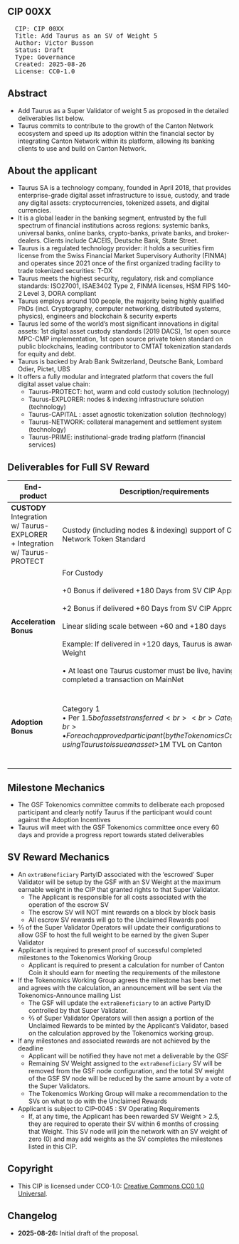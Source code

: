## CIP 00XX

<pre>
  CIP: CIP 00XX
  Title: Add Taurus as an SV of Weight 5
  Author: Victor Busson
  Status: Draft
  Type: Governance
  Created: 2025-08-26
  License: CC0-1.0
</pre>

## Abstract

* Add Taurus as a Super Validator of weight 5 as proposed in the detailed deliverables list below.
* Taurus commits to contribute to the growth of the Canton Network ecosystem and speed up its adoption within the financial sector by integrating Canton Network within its platform, allowing its banking clients to use and build on Canton Network.

## About the applicant

* Taurus SA is a technology company, founded in April 2018, that provides enterprise-grade digital asset infrastructure to issue, custody, and trade any digital assets: cryptocurrencies, tokenized assets, and digital currencies.
* It is a global leader in the banking segment, entrusted by the full spectrum of financial institutions across regions: systemic banks, universal banks, online banks, crypto-banks, private banks, and broker-dealers. Clients include CACEIS, Deutsche Bank, State Street.
* Taurus is a regulated technology provider: it holds a securities firm license from the Swiss Financial Market Supervisory Authority (FINMA) and operates since 2021 once of the first organized trading facility to trade tokenized securities: T-DX
* Taurus meets the highest security, regulatory, risk and compliance standards: ISO27001, ISAE3402 Type 2, FINMA licenses, HSM FIPS 140-2 Level 3, DORA compliant
* Taurus employs around 100 people, the majority being highly qualified PhDs (incl. Cryptography, computer networking, distributed systems, physics), engineers and blockchain & security experts
* Taurus led some of the world’s most significant innovations in digital assets: 1st digital asset custody standards (2019 DACS), 1st open source MPC-CMP implementation, 1st open source private token standard on public blockchains, leading contributor to CMTAT tokenization standards for equity and debt.
* Taurus is backed by Arab Bank Switzerland, Deutsche Bank, Lombard Odier, Pictet, UBS
* It offers a fully modular and integrated platform that covers the full digital asset value chain:
  * Taurus-PROTECT: hot, warm and cold custody solution (technology)
  * Taurus-EXPLORER: nodes & indexing infrastructure solution (technology)
  * Taurus-CAPITAL : asset agnostic tokenization solution (technology)
  * Taurus-NETWORK: collateral management and settlement system (technology)
  * Taurus-PRIME: institutional-grade trading platform (financial services)

## Deliverables for Full SV Reward

| End-product                                                                          | Description/requirements                                                                                                                                                                                                                                                                                                                                                                 | Deadline                                  | Weight Earned                                                                          |
| ------------------------------------------------------------------------------------ | ---------------------------------------------------------------------------------------------------------------------------------------------------------------------------------------------------------------------------------------------------------------------------------------------------------------------------------------------------------------------------------------- | ----------------------------------------- | -------------------------------------------------------------------------------------- |
| **CUSTODY** <br> Integration w/ Taurus-EXPLORER <br> + Integration w/ Taurus-PROTECT | Custody (including nodes & indexing) support of Canton Network Token Standard                                                                                                                                                                                                                                                                                                            | +180 days from CIP approval               | 1                                                                                      |
| **Acceleration Bonus**                                                               | For Custody <br> <br> +0 Bonus if delivered +180 Days from SV CIP Approval <br> <br>   +2 Bonus if delivered +60 Days from SV CIP Approval <br> <br>  Linear sliding scale between +60 and +180 days  <br>  <br> Example: If delivered in +120 days, Taurus is awarded +1 SV Weight <br> <br> • At least one Taurus customer must be live, having completed a transaction on MainNet | +180 days from CIP approval               | 2                                                                                      |
| **Adoption Bonus**                                                                   | Category 1 <br> • Per $1.5b of assets transferred <br> <br> Category 2 <br> • For each approved participant (by the Tokenomics Committee), using Taurus to issue an asset >$1M TVL on Canton                                                                                                                                                                                             | +180 days from custody support going live | • 0.5 per live deployment under Category 1 or Category 2 <br> • Max up to 2 in total |

## Milestone Mechanics

* The GSF Tokenomics committee commits to deliberate each proposed participant and clearly notify Taurus if the participant would count against the Adoption Incentives
* Taurus will meet with the GSF Tokenomics committee once every 60 days and provide a progress report towards stated deliverables

## SV Reward Mechanics

* An `extraBeneficiary` PartyID associated with the ‘escrowed’ Super Validator will be setup by the GSF with an SV Weight at the maximum earnable weight in the CIP that granted rights to that Super Validator.
  * The Applicant is responsible for all costs associated with the operation of the escrow SV
  * The escrow SV will NOT mint rewards on a block by block basis
  * All escrow SV rewards will go to the Unclaimed Rewards pool
* ⅔ of the Super Validator Operators will update their configurations to allow GSF to host the full weight to be earned by the given Super Validator
* Applicant is required to present proof of successful completed milestones to the Tokenomics Working Group
  * Applicant is required to present a calculation for number of Canton Coin it should earn for meeting the requirements of the milestone
* If the Tokenomics Working Group agrees the milestone has been met and agrees with the calculation, an announcement will be sent via the Tokenomics-Announce mailing List
  * The GSF will update the `extraBeneficiary` to an active PartyID controlled by that Super Validator. 
  * ⅔ of Super Validator Operators will then assign a portion of the Unclaimed Rewards to be minted by the Applicant’s Validator, based on the calculation approved by the Tokenomics working group.
* If any milestones and associated rewards are not achieved by the deadline
  * Applicant will be notified they have not met a deliverable by the GSF
  * Remaining SV Weight assigned to the `extraBeneficiary` SV will be removed from the GSF node configuration, and the total SV weight of the GSF SV node will be reduced by the same amount by a vote of the Super Validators.
  * The Tokenomics Working Group will make a recommendation to the SVs on what to do with the Unclaimed Rewards 
* Applicant is subject to CIP-0045 : SV Operating Requirements
  * If, at any time, the Applicant has been rewarded SV Weight > 2.5, they are required to operate their SV within 6 months of crossing that Weight. This SV node will join the network with an SV weight of zero (0) and may add weights as the SV completes the milestones listed in this CIP.

## Copyright

* This CIP is licensed under CC0-1.0: [Creative Commons CC0 1.0 Universal](https://creativecommons.org/publicdomain/zero/1.0/).

## Changelog

* **2025-08-26:** Initial draft of the proposal.
